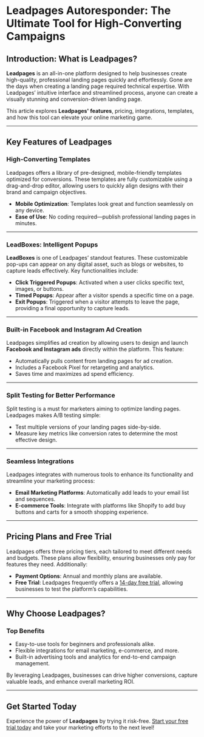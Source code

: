# Leadpages Autoresponder: The Ultimate Tool for High-Converting Campaigns

## Introduction: What is Leadpages?

**Leadpages** is an all-in-one platform designed to help businesses create high-quality, professional landing pages quickly and effortlessly. Gone are the days when creating a landing page required technical expertise. With Leadpages’ intuitive interface and streamlined process, anyone can create a visually stunning and conversion-driven landing page.

This article explores **Leadpages' features**, pricing, integrations, templates, and how this tool can elevate your online marketing game.

---

## Key Features of Leadpages

### High-Converting Templates

Leadpages offers a library of pre-designed, mobile-friendly templates optimized for conversions. These templates are fully customizable using a drag-and-drop editor, allowing users to quickly align designs with their brand and campaign objectives.

- **Mobile Optimization**: Templates look great and function seamlessly on any device.
- **Ease of Use**: No coding required—publish professional landing pages in minutes.

---

### LeadBoxes: Intelligent Popups

**LeadBoxes** is one of Leadpages’ standout features. These customizable pop-ups can appear on any digital asset, such as blogs or websites, to capture leads effectively. Key functionalities include:

- **Click Triggered Popups**: Activated when a user clicks specific text, images, or buttons.
- **Timed Popups**: Appear after a visitor spends a specific time on a page.
- **Exit Popups**: Triggered when a visitor attempts to leave the page, providing a final opportunity to capture leads.

---

### Built-in Facebook and Instagram Ad Creation

Leadpages simplifies ad creation by allowing users to design and launch **Facebook and Instagram ads** directly within the platform. This feature:

- Automatically pulls content from landing pages for ad creation.
- Includes a Facebook Pixel for retargeting and analytics.
- Saves time and maximizes ad spend efficiency.

---

### Split Testing for Better Performance

Split testing is a must for marketers aiming to optimize landing pages. Leadpages makes A/B testing simple:

- Test multiple versions of your landing pages side-by-side.
- Measure key metrics like conversion rates to determine the most effective design.

---

### Seamless Integrations

Leadpages integrates with numerous tools to enhance its functionality and streamline your marketing process:

- **Email Marketing Platforms**: Automatically add leads to your email list and sequences.
- **E-commerce Tools**: Integrate with platforms like Shopify to add buy buttons and carts for a smooth shopping experience.

---

## Pricing Plans and Free Trial

Leadpages offers three pricing tiers, each tailored to meet different needs and budgets. These plans allow flexibility, ensuring businesses only pay for features they need. Additionally:

- **Payment Options**: Annual and monthly plans are available.
- **Free Trial**: Leadpages frequently offers a [14-day free trial](https://bit.ly/LEadPages), allowing businesses to test the platform’s capabilities.

---

## Why Choose Leadpages?

### Top Benefits
- Easy-to-use tools for beginners and professionals alike.
- Flexible integrations for email marketing, e-commerce, and more.
- Built-in advertising tools and analytics for end-to-end campaign management.

By leveraging Leadpages, businesses can drive higher conversions, capture valuable leads, and enhance overall marketing ROI.

---

## Get Started Today

Experience the power of **Leadpages** by trying it risk-free. [Start your free trial today](https://bit.ly/LEadPages) and take your marketing efforts to the next level!

